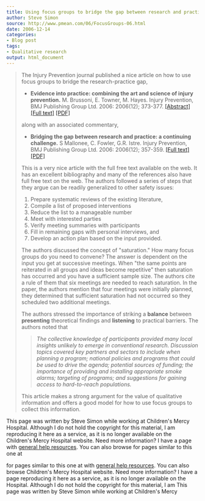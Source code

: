 ```yaml
---
title: Using focus groups to bridge the gap between research and practice
author: Steve Simon
source: http://www.pmean.com/06/FocusGroups-06.html
date: 2006-12-14
categories:
- Blog post
tags:
- Qualitative research
output: html_document
---
```


> The Injury Prevention journal published a nice article on how to use
> focus groups to bridge the research-practice gap,
>
> -   **Evidence into practice: combining the art and science of injury
>     prevention.** M. Brussoni, E. Towner, M. Hayes. Injury Prevention,
>     BMJ Publishing Group Ltd. 2006: 2006(12); 373-377.
>     [\[Abstract\]](http://ip.bmj.com/cgi/content/abstract/12/6/373)
>     [\[Full text\]](http://ip.bmj.com/cgi/content/full/12/6/373)
>     [\[PDF\]](http://ip.bmj.com/cgi/reprint/12/6/373.pdf)
>
> along with an associated commentary,
>
> -   **Bridging the gap between research and practice: a continuing
>     challenge.** S Mallonee, C. Fowler, G.R. Istre. Injury Prevention,
>     BMJ Publishing Group Ltd. 2006: 2006(12); 357-359. [\[Full
>     text\]](http://ip.bmj.com/cgi/content/full/12/6/357)
>     [\[PDF\]](http://ip.bmj.com/cgi/reprint/12/6/357.pdf)
>
> This is a very nice article with the full free text available on the
> web. It has an excellent bibliography and many of the references also
> have full free text on the web. The authors followed a series of steps
> that they argue can be readily generalized to other safety issues:
>
> 1.  Prepare systematic reviews of the existing literature,
> 2.  Compile a list of proposed interventions
> 3.  Reduce the list to a manageable number
> 4.  Meet with interested parties
> 5.  Verify meeting summaries with participants
> 6.  Fill in remaining gaps with personal interviews, and
> 7.  Develop an action plan based on the input provided.
>
> The authors discussed the concept of "saturation." How many focus
> groups do you need to convene? The answer is dependent on the input
> you get at successive meetings. When "the same points are reiterated
> in all groups and ideas become repetitive" then saturation has
> occurred and you have a sufficient sample size. The authors cite a
> rule of them that six meetings are needed to reach saturation. In the
> paper, the authors mention that four meetings were initially planned,
> they determined that sufficient saturation had not occurred so they
> scheduled two additional meetings.
>
> The authors stressed the importance of striking a **balance** between
> **presenting** theoretical findings and **listening** to practical
> barriers. The authors noted that
>
> > *The collective knowledge of participants provided many local
> > insights unlikely to emerge in conventional research. Discussion
> > topics covered key partners and sectors to include when planning a
> > program; national policies and programs that could be used to drive
> > the agenda; potential sources of funding; the importance of
> > providing and installing appropriate smoke alarms; targeting of
> > programs; and suggestions for gaining access to hard-to-reach
> > populations.*
>
> This article makes a strong argument for the value of qualitative
> information and offers a good model for how to use focus groups to
> collect this information.

This page was written by Steve Simon while working at Children's Mercy
Hospital. Although I do not hold the copyright for this material, I am
reproducing it here as a service, as it is no longer available on the
Children's Mercy Hospital website. Need more information? I have a page
with [general help resources](../GeneralHelp.html). You can also browse
for pages similar to this one at
<!---More--->
for pages similar to this one at
with [general help resources](../GeneralHelp.html). You can also browse
Children's Mercy Hospital website. Need more information? I have a page
reproducing it here as a service, as it is no longer available on the
Hospital. Although I do not hold the copyright for this material, I am
This page was written by Steve Simon while working at Children's Mercy

<!---Do not use
**[StATS]:** **Using focus groups to bridge the gap
This page was written by Steve Simon while working at Children's Mercy
Hospital. Although I do not hold the copyright for this material, I am
reproducing it here as a service, as it is no longer available on the
Children's Mercy Hospital website. Need more information? I have a page
with [general help resources](../GeneralHelp.html). You can also browse
for pages similar to this one at
--->

